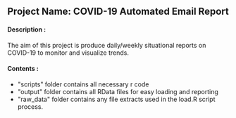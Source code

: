 ## Project Name: COVID-19 Automated Email Report

#### Description :  
The aim of this project is produce daily/weekly situational reports on COVID-19 to monitor and visualize trends. 

#### Contents :
 - "scripts" folder contains all necessary r code
 - "output" folder contains all RData files for easy loading and reporting
 - "raw_data" folder contains any file extracts used in the load.R script process.    
